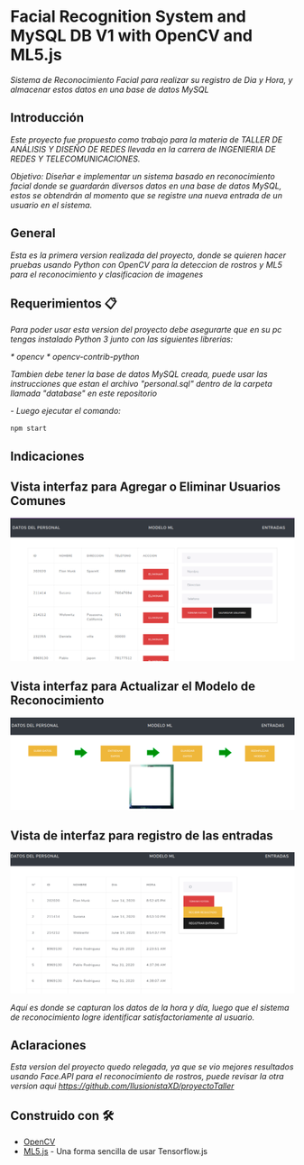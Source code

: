 # Facial Recognition System and MySQL DB V1 with OpenCV and ML5.js

_Sistema de Reconocimiento Facial para realizar su registro de Dia y Hora, y almacenar estos datos en una base de datos MySQL_

## Introducción

_Este proyecto fue propuesto como trabajo para la materia de TALLER DE ANÁLISIS Y DISEÑO DE REDES llevada en la carrera de INGENIERIA DE REDES Y TELECOMUNICACIONES._

_Objetivo: Diseñar e implementar un sistema basado en reconocimiento facial donde se guardarán diversos datos en una base de datos MySQL, estos se obtendrán al momento que se registre una nueva entrada de un usuario en el sistema._

## General

_Esta es la primera version realizada del proyecto, donde se quieren hacer pruebas usando Python con OpenCV para la deteccion de rostros y ML5 para el reconocimiento y clasificacion de imagenes_

## Requerimientos 📋

_Para poder usar esta version del proyecto debe asegurarte que en su pc tengas instalado Python 3 junto con las siguientes librerias:_

_* opencv_
_* opencv-contrib-python_

_Tambien debe tener la base de datos MySQL creada, puede usar las instrucciones que estan el archivo "personal.sql" dentro de la carpeta llamada "database" en este repositorio_

_- Luego ejecutar el comando:_

```
npm start
```

## Indicaciones 

## Vista interfaz para Agregar o Eliminar Usuarios Comunes

![](ss/datos.png)

## Vista interfaz para Actualizar el Modelo de Reconocimiento

![](ss/modelo.png)

## Vista de interfaz para registro de las entradas

![](ss/entradas.png)

_Aquí es donde se capturan los datos de la hora y día, luego que el sistema de reconocimiento logre identificar satisfactoriamente al usuario._


## Aclaraciones

_Esta version del proyecto quedo relegada, ya que se vio mejores resultados usando Face.API para el reconocimiento de rostros, puede revisar la otra version aqui https://github.com/IlusionistaXD/proyectoTaller_


## Construido con 🛠️
* [OpenCV](https://opencv.org/)
* [ML5.js](https://ml5js.org/) - Una forma sencilla de usar Tensorflow.js
